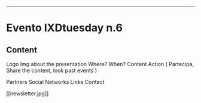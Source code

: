 ***

# Evento IXDtuesday n.6
## Content

Logo
Img about the presentation
Where?
When?
Content
Action ( Partecipa, Share the content, look past events )

Partners
Social Networks
Links
Contact

[[newsletter.jpg]]